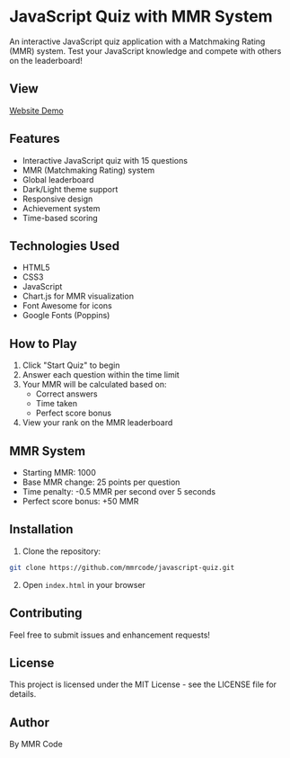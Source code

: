 # JavaScript Quiz with MMR System

An interactive JavaScript quiz application with a Matchmaking Rating (MMR) system. Test your JavaScript knowledge and compete with others on the leaderboard!

## View
[Website Demo](https://mmrcode.github.io/javascript-quiz/)


## Features

- Interactive JavaScript quiz with 15 questions
- MMR (Matchmaking Rating) system
- Global leaderboard
- Dark/Light theme support
- Responsive design
- Achievement system
- Time-based scoring

## Technologies Used

- HTML5
- CSS3
- JavaScript
- Chart.js for MMR visualization
- Font Awesome for icons
- Google Fonts (Poppins)

## How to Play

1. Click "Start Quiz" to begin
2. Answer each question within the time limit
3. Your MMR will be calculated based on:
   - Correct answers
   - Time taken
   - Perfect score bonus
4. View your rank on the MMR leaderboard

## MMR System

- Starting MMR: 1000
- Base MMR change: 25 points per question
- Time penalty: -0.5 MMR per second over 5 seconds
- Perfect score bonus: +50 MMR

## Installation

1. Clone the repository:
```bash
git clone https://github.com/mmrcode/javascript-quiz.git
```

2. Open `index.html` in your browser

## Contributing

Feel free to submit issues and enhancement requests!

## License

This project is licensed under the MIT License - see the LICENSE file for details.

## Author

By MMR Code
